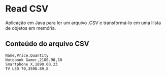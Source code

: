 # Read CSV

Aplicação em Java para ler um arquivo .CSV e transformá-lo em uma llista de objetos em memória.

## Conteúdo do arquivo CSV

```
Name,Price,Quantity
Notebook Gamer,2100.90,10
Smartphone X,1890.00,23
TV LED 70,3500.89,8
```
